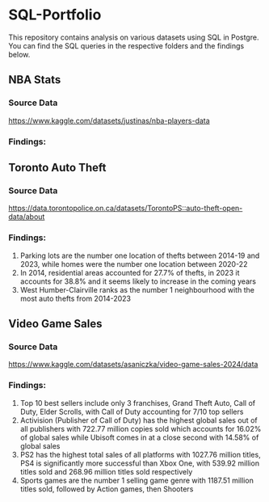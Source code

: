 # SQL-Portfolio
This repository contains analysis on various datasets using SQL in Postgre. You can find the SQL queries in the respective folders and the findings below.


## NBA Stats
### Source Data
https://www.kaggle.com/datasets/justinas/nba-players-data

### Findings:

## Toronto Auto Theft
### Source Data
https://data.torontopolice.on.ca/datasets/TorontoPS::auto-theft-open-data/about

### Findings:
1. Parking lots are the number one location of thefts between 2014-19 and 2023, while homes were the number one location between 2020-22
2. In 2014, residential areas accounted for 27.7% of thefts, in 2023 it accounts for 38.8% and it seems likely to increase in the coming years
3. West Humber-Clairville ranks as the number 1 neighbourhood with the most auto thefts from 2014-2023


## Video Game Sales
### Source Data
https://www.kaggle.com/datasets/asaniczka/video-game-sales-2024/data

### Findings:
1. Top 10 best sellers include only 3 franchises, Grand Theft Auto, Call of Duty, Elder Scrolls, with Call of Duty accounting for 7/10 top sellers
2. Activision (Publisher of Call of Duty) has the highest global sales out of all publishers with 722.77 million copies sold which accounts for 16.02% of global sales while Ubisoft comes in at a close second with 14.58% of global sales
3. PS2 has the highest total sales of all platforms with 1027.76 million titles, PS4 is significantly more successful than Xbox One, with 539.92 million titles sold and 268.96 million titles sold respectively
4. Sports games are the number 1 selling game genre with 1187.51 million titles sold, followed by Action games, then Shooters

